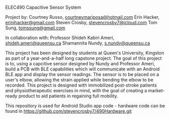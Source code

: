 ELEC490 Capacitive Sensor System

Project by:
Courtney Russo, courtneymariposa@hotmail.com
Erin Hacker, erinjhacker@gmail.com
Steven Crosby, stevencrosby7@icloud.com
Tom Sung, tomssung@gmail.com

In collaboration with:
Professor Shideh Kabiri Ameri, shideh.ameri@queensu.ca
Shamannita Nundy, s.nundy@queensu.ca

This project has been designed by students at Queen's University, Kingston as part of a year-and-a-half long capstone project. 
The goal of this project is to, using a capcitive sensor designed by Nundy and Professor Ameri, build a PCB with BLE capabilities which will communicate with an Android BLE app and display the sensor readings.
The sensor is to be placed on a user's elbow, allowing the strain applied while bending the elbow to be recorded. This project is designed with immobilized post-stroke patients and physiotherapeutic exercises in mind, with the goal of creating a market-ready product to aid patients in regaining full mobility. 

This repository is used for Android Studio app code - hardware code can be found in https://github.com/stevencrosby7/490Hardware.git
